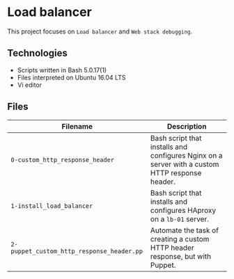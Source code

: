 # Load balancer

This project focuses on `Load balancer` and `Web stack debugging`.

## Technologies
* Scripts written in Bash 5.0.17(1)
* Files interpreted on Ubuntu 16.04 LTS
* Vi editor

## Files

| Filename | Description |
| -------- | ----------- |
| `0-custom_http_response_header` | Bash script that installs and configures Nginx on a server with a custom HTTP response header. |
| `1-install_load_balancer` | Bash script that installs and configures HAproxy on a `lb-01` server. |
| `2-puppet_custom_http_response_header.pp` | Automate the task of creating a custom HTTP header response, but with Puppet. |
